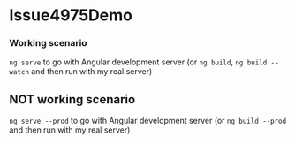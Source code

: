 # Issue4975Demo

### Working scenario
`ng serve` to go with Angular development server (or `ng build`, `ng build --watch`  and then run with my real server)

## NOT working scenario
`ng serve --prod` to go with Angular development server (or `ng build --prod` and then run with my real server)
